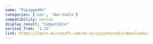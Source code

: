 ```yaml
---
name: "PsLoggedOn"
categories: ['oss', 'dev-tools']
compatibility: native
display_result: "Compatible"
version_from: "1.35"
link: https://learn.microsoft.com/en-us/sysinternals/downloads/
---
```

